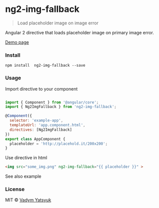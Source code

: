 # ng2-img-fallback

> Load placeholder image on image error

Angular 2 directive that loads placeholder image on primary image error.

[Demo page](http://vadimdez.github.io/ng2-img-fallback/)

### Install

```
npm install  ng2-img-fallback --save
```

### Usage

Import directive to your component

```js

import { Component } from '@angular/core';
import { Ng2ImgFallback } from 'ng2-img-fallback';

@Component({
  selector: 'example-app',
  templateUrl: 'app.component.html',
  directives: [Ng2ImgFallback]
})
export class AppComponent {
  placeholder = 'http://placehold.it/200x200';
}

```

Use directive in html

```html
<img src="some_img.png" ng2-img-fallback="{{ placeholder }}" >
```

See also example

### License

MIT © [Vadym Yatsyuk](https://github.com/vadimdez)
